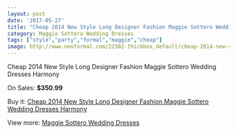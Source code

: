 ```yaml
---
layout: post
date: '2017-05-27'
title: "Cheap 2014 New Style Long Designer Fashion Maggie Sottero Wedding Dresses Harmony"
category: Maggie Sottero Wedding Dresses
tags: ["style","party","formal","maggie","cheap"]
image: http://www.neoformal.com/22502-thickbox_default/cheap-2014-new-style-long-designer-fashion-maggie-sottero-wedding-dresses-harmony.jpg
---
```

Cheap 2014 New Style Long Designer Fashion Maggie Sottero Wedding Dresses Harmony

On Sales: **$350.99**
<a href="https://www.neoformal.com/en/maggie-sottero-wedding-dresses-2014/7464-cheap-2014-new-style-long-designer-fashion-maggie-sottero-wedding-dresses-harmony.html"><amp-img layout="responsive" width="600" height="600" src="//www.neoformal.com/22502-thickbox_default/cheap-2014-new-style-long-designer-fashion-maggie-sottero-wedding-dresses-harmony.jpg" alt="Cheap 2014 New Style Long Designer Fashion Maggie Sottero Wedding Dresses Harmony 0" /></a>
<a href="https://www.neoformal.com/en/maggie-sottero-wedding-dresses-2014/7464-cheap-2014-new-style-long-designer-fashion-maggie-sottero-wedding-dresses-harmony.html"><amp-img layout="responsive" width="600" height="600" src="//www.neoformal.com/22504-thickbox_default/cheap-2014-new-style-long-designer-fashion-maggie-sottero-wedding-dresses-harmony.jpg" alt="Cheap 2014 New Style Long Designer Fashion Maggie Sottero Wedding Dresses Harmony 1" /></a>
<a href="https://www.neoformal.com/en/maggie-sottero-wedding-dresses-2014/7464-cheap-2014-new-style-long-designer-fashion-maggie-sottero-wedding-dresses-harmony.html"><amp-img layout="responsive" width="600" height="600" src="//www.neoformal.com/22503-thickbox_default/cheap-2014-new-style-long-designer-fashion-maggie-sottero-wedding-dresses-harmony.jpg" alt="Cheap 2014 New Style Long Designer Fashion Maggie Sottero Wedding Dresses Harmony 2" /></a>

Buy it: [Cheap 2014 New Style Long Designer Fashion Maggie Sottero Wedding Dresses Harmony](https://www.neoformal.com/en/maggie-sottero-wedding-dresses-2014/7464-cheap-2014-new-style-long-designer-fashion-maggie-sottero-wedding-dresses-harmony.html "Cheap 2014 New Style Long Designer Fashion Maggie Sottero Wedding Dresses Harmony")

View more: [Maggie Sottero Wedding Dresses](https://www.neoformal.com/en/123-maggie-sottero-wedding-dresses-2014 "Maggie Sottero Wedding Dresses")